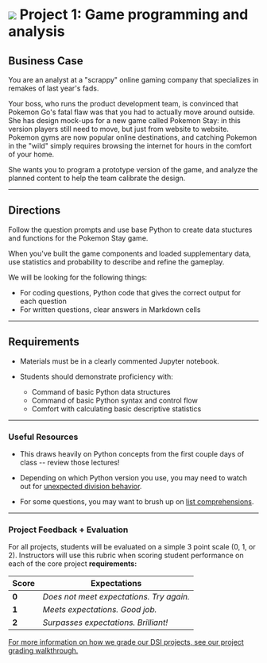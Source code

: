 # ![](https://ga-dash.s3.amazonaws.com/production/assets/logo-9f88ae6c9c3871690e33280fcf557f33.png) Project 1: Game programming and analysis

## Business Case

You are an analyst at a "scrappy" online gaming company that specializes in remakes of last year's fads.

Your boss, who runs the product development team, is convinced that Pokemon Go's fatal flaw was that you had to actually move around outside. She has design mock-ups for a new game called Pokemon Stay: in this version players still need to move, but just from website to website. Pokemon gyms are now popular online destinations, and catching Pokemon in the "wild" simply requires browsing the internet for hours in the comfort of your home.

She wants you to program a prototype version of the game, and analyze the planned content to help the team calibrate the design.

--- 

## Directions

Follow the question prompts and use base Python to create data stuctures and functions for the Pokemon Stay game.

When you've built the game components and loaded supplementary data, use statistics and probability to describe and refine the gameplay.

We will be looking for the following things:

- For coding questions, Python code that gives the correct output for each question
- For written questions, clear answers in Markdown cells

---

## Requirements


- Materials must be in a clearly commented Jupyter notebook.
- Students should demonstrate proficiency with:

  - Command of basic Python data structures
  - Command of basic Python syntax and control flow
  - Comfort with calculating basic descriptive statistics

---

### Useful Resources

- This draws heavily on Python concepts from the first couple days of class -- review those lectures!

- Depending on which Python version you use, you may need to watch out for [unexpected division behavior](http://stackoverflow.com/questions/21316968/division-in-python-2-7-and-3-3).

- For some questions, you may want to brush up on [list comprehensions](http://treyhunner.com/2015/12/python-list-comprehensions-now-in-color/). 

---

### Project Feedback + Evaluation

For all projects, students will be evaluated on a simple 3 point scale (0, 1, or 2). Instructors will use this rubric when scoring student performance on each of the core project **requirements:** 

Score | Expectations
----- | ------------
**0** | _Does not meet expectations. Try again._
**1** | _Meets expectations. Good job._
**2** | _Surpasses expectations. Brilliant!_


[For more information on how we grade our DSI projects, see our project grading walkthrough.](https://git.generalassemb.ly/dsi-projects/readme/blob/master/README.md)
